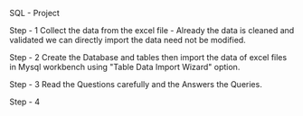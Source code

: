SQL - Project

Step - 1 
Collect the data from the excel file - Already the data is cleaned and validated
we can directly import the data need not be modified.

Step - 2
Create the Database and tables then import the data of excel files in Mysql workbench using "Table Data Import Wizard" option.

Step - 3
Read the Questions carefully and the Answers the Queries.

Step - 4
